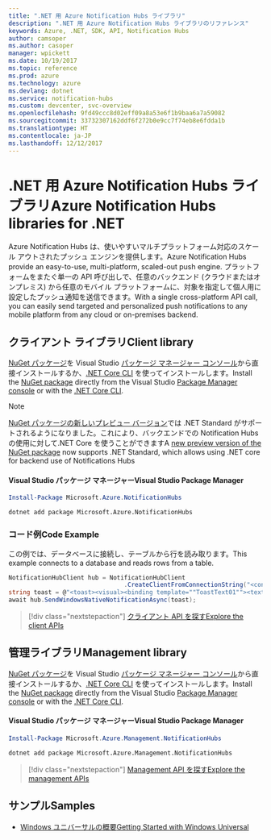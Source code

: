 ```yaml
---
title: ".NET 用 Azure Notification Hubs ライブラリ"
description: ".NET 用 Azure Notification Hubs ライブラリのリファレンス"
keywords: Azure, .NET, SDK, API, Notification Hubs
author: camsoper
ms.author: casoper
manager: wpickett
ms.date: 10/19/2017
ms.topic: reference
ms.prod: azure
ms.technology: azure
ms.devlang: dotnet
ms.service: notification-hubs
ms.custom: devcenter, svc-overview
ms.openlocfilehash: 9fd49ccc8d02eff09a8a53e6f1b9baa6a7a59082
ms.sourcegitcommit: 33732307162ddf6f272b0e9cc7f74eb8e6fdda1b
ms.translationtype: HT
ms.contentlocale: ja-JP
ms.lasthandoff: 12/12/2017
---
```

# <a name="azure-notification-hubs-libraries-for-net"></a><span data-ttu-id="dc7ce-104">.NET 用 Azure Notification Hubs ライブラリ</span><span class="sxs-lookup"><span data-stu-id="dc7ce-104">Azure Notification Hubs libraries for .NET</span></span>

<span data-ttu-id="dc7ce-105">Azure Notification Hubs は、使いやすいマルチプラットフォーム対応のスケール アウトされたプッシュ エンジンを提供します。</span><span class="sxs-lookup"><span data-stu-id="dc7ce-105">Azure Notification Hubs provide an easy-to-use, multi-platform, scaled-out push engine.</span></span> <span data-ttu-id="dc7ce-106">プラットフォームをまたぐ単一の API 呼び出しで、任意のバックエンド (クラウドまたはオンプレミス) から任意のモバイル プラットフォームに、対象を指定して個人用に設定したプッシュ通知を送信できます。</span><span class="sxs-lookup"><span data-stu-id="dc7ce-106">With a single cross-platform API call, you can easily send targeted and personalized push notifications to any mobile platform from any cloud or on-premises backend.</span></span>

## <a name="client-library"></a><span data-ttu-id="dc7ce-107">クライアント ライブラリ</span><span class="sxs-lookup"><span data-stu-id="dc7ce-107">Client library</span></span>

<span data-ttu-id="dc7ce-108">[NuGet パッケージ](https://www.nuget.org/packages/Microsoft.Azure.NotificationHubs)を Visual Studio [パッケージ マネージャー コンソール][PackageManager]から直接インストールするか、[.NET Core CLI][DotNetCLI] を使ってインストールします。</span><span class="sxs-lookup"><span data-stu-id="dc7ce-108">Install the [NuGet package](https://www.nuget.org/packages/Microsoft.Azure.NotificationHubs) directly from the Visual Studio [Package Manager console][PackageManager] or with the [.NET Core CLI][DotNetCLI].</span></span>

> [!NOTE]
> <span data-ttu-id="dc7ce-109">[NuGet パッケージの新しいプレビュー バージョン](https://www.nuget.org/packages/Microsoft.Azure.NotificationHubs/2.0.0-preview1)では .NET Standard がサポートされるようになりました。これにより、バックエンドでの Notification Hubs の使用に対して.NET Core を使うことができます</span><span class="sxs-lookup"><span data-stu-id="dc7ce-109">A [new preview version of the NuGet package](https://www.nuget.org/packages/Microsoft.Azure.NotificationHubs/2.0.0-preview1) now supports .NET Standard, which allows using .NET core for backend use of Notifications Hubs</span></span>

#### <a name="visual-studio-package-manager"></a><span data-ttu-id="dc7ce-110">Visual Studio パッケージ マネージャー</span><span class="sxs-lookup"><span data-stu-id="dc7ce-110">Visual Studio Package Manager</span></span>

```powershell
Install-Package Microsoft.Azure.NotificationHubs
```

```bash
dotnet add package Microsoft.Azure.NotificationHubs
```

### <a name="code-example"></a><span data-ttu-id="dc7ce-111">コード例</span><span class="sxs-lookup"><span data-stu-id="dc7ce-111">Code Example</span></span>

<span data-ttu-id="dc7ce-112">この例では、データベースに接続し、テーブルから行を読み取ります。</span><span class="sxs-lookup"><span data-stu-id="dc7ce-112">This example connects to a database and reads rows from a table.</span></span>

```csharp
NotificationHubClient hub = NotificationHubClient
                                .CreateClientFromConnectionString("<connection string with full access>", "<hub name>");
string toast = @"<toast><visual><binding template=""ToastText01""><text id=""1"">Hello from a .NET App!</text></binding></visual></toast>";
await hub.SendWindowsNativeNotificationAsync(toast);
```

> [!div class="nextstepaction"]
> [<span data-ttu-id="dc7ce-113">クライアント API を探す</span><span class="sxs-lookup"><span data-stu-id="dc7ce-113">Explore the client APIs</span></span>](/dotnet/api/overview/azure/notificationhubs/client)


## <a name="management-library"></a><span data-ttu-id="dc7ce-114">管理ライブラリ</span><span class="sxs-lookup"><span data-stu-id="dc7ce-114">Management library</span></span>

<span data-ttu-id="dc7ce-115">[NuGet パッケージ](https://www.nuget.org/packages/Microsoft.Azure.Management.NotificationHubs)を Visual Studio [パッケージ マネージャー コンソール][PackageManager]から直接インストールするか、[.NET Core CLI][DotNetCLI] を使ってインストールします。</span><span class="sxs-lookup"><span data-stu-id="dc7ce-115">Install the [NuGet package](https://www.nuget.org/packages/Microsoft.Azure.Management.NotificationHubs) directly from the Visual Studio [Package Manager console][PackageManager] or with the [.NET Core CLI][DotNetCLI].</span></span>

#### <a name="visual-studio-package-manager"></a><span data-ttu-id="dc7ce-116">Visual Studio パッケージ マネージャー</span><span class="sxs-lookup"><span data-stu-id="dc7ce-116">Visual Studio Package Manager</span></span>

```powershell
Install-Package Microsoft.Azure.Management.NotificationHubs
```

```bash
dotnet add package Microsoft.Azure.Management.NotificationHubs
```

> [!div class="nextstepaction"]
> [<span data-ttu-id="dc7ce-117">Management API を探す</span><span class="sxs-lookup"><span data-stu-id="dc7ce-117">Explore the management APIs</span></span>](/dotnet/api/overview/azure/notificationhubs/management)

## <a name="samples"></a><span data-ttu-id="dc7ce-118">サンプル</span><span class="sxs-lookup"><span data-stu-id="dc7ce-118">Samples</span></span>

- [<span data-ttu-id="dc7ce-119">Windows ユニバーサルの概要</span><span class="sxs-lookup"><span data-stu-id="dc7ce-119">Getting Started with Windows Universal</span></span>](https://github.com/Azure/azure-notificationhubs-samples/tree/master/dotnet/GetStartedWindowsUniversal)

[PackageManager]: https://docs.microsoft.com/nuget/tools/package-manager-console
[DotNetCLI]: https://docs.microsoft.com/dotnet/core/tools/dotnet-add-package
